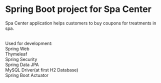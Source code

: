 # Spring Boot project for Spa Center


Spa Center application helps customers to buy coupons for treatments in spa.

</br>
Used for development:
</br>
Spring Web
</br>
Thymeleaf
</br>
Spring Security
</br>
Spring Data JPA
</br>
MySQL Driver(at first H2 Database)
</br>
Spring Boot Actuator
